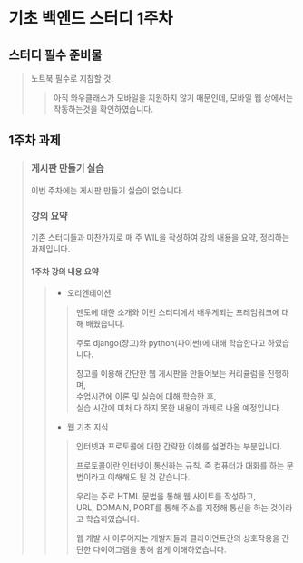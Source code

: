 기초 백엔드 스터디 1주차
=============
## 스터디 필수 준비물
>노트북 필수로 지참할 것.
>   >아직 와우클래스가 모바일을 지원하지 않기 때문인데, 모바일 웹 상에서는 작동하는것을 확인하였습니다.

## 1주차 과제
>### 게시판 만들기 실습
>이번 주차에는 게시판 만들기 실습이 없습니다.
>
>### 강의 요약
>기존 스터디들과 마찬가지로 매 주 WIL을 작성하여 강의 내용을 요약, 정리하는 과제입니다.
>#### 1주차 강의 내용 요약
>>* 오리엔테이션
>>>멘토에 대한 소개와 이번 스터디에서 배우게되는 프레임워크에 대해 배웠습니다.  
>>>  
>>>주로 django(쟝고)와 python(파이썬)에 대해 학습한다고 하였습니다.  
>>>  
>>>쟝고를 이용해 간단한 웹 게시판을 만들어보는 커리큘럼을 진행하며,  
>>>수업시간에 이론 및 실습에 대해 학습한 후,  
>>>실습 시간에 미처 다 하지 못한 내용이 과제로 나올 예정입니다.
>>  
>>* 웹 기초 지식
>>>인터넷과 프로토콜에 대한 간략한 이해를 설명하는 부분입니다.  
>>>  
>>>프로토콜이란 인터넷이 통신하는 규칙. 즉 컴퓨터가 대화를 하는 문법이라고 이해해도 될 것 같습니다.  
>>>  
>>>우리는 주로 HTML 문법을 통해 웹 사이트를 작성하고,  
>>>URL, DOMAIN, PORT를 통해 주소를 지정해 통신을 하는 것이라고 학습하였습니다.    
>>>  
>>>웹 개발 시 이루어지는 개발자들과 클라이언트간의 상호작용을 간단한 다이어그램을 통해 쉽게 이해하였습니다.  